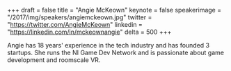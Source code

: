 +++
draft = false
title = "Angie McKeown"
keynote = false
speakerimage = "/2017/img/speakers/angiemckeown.jpg"
twitter = "https://twitter.com/AngieMcKeown"
linkedin = "https://linkedin.com/in/mckeownangie"
delta = 500
+++

Angie has 18 years' experience in the tech industry and has founded 3 startups. She runs the NI Game Dev Network and is passionate about game development and roomscale VR.